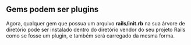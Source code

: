 ## Gems podem ser plugins

Agora, qualquer gem que possua um arquivo **rails/init.rb** na sua árvore de diretório pode ser instalado dentro do diretório vendor do seu projeto Rails como se fosse um plugin, e também será carregado da mesma forma.